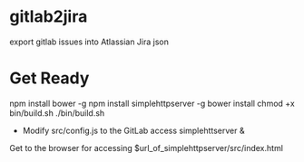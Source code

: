 gitlab2jira
===========

export gitlab issues into Atlassian Jira json


Get Ready
=========

npm install bower -g
npm install simplehttpserver -g
bower install
chmod +x bin/build.sh
./bin/build.sh
- Modify src/config.js to the GitLab access
simplehttserver &

Get to the browser for accessing $url_of_simplehttpserver/src/index.html


